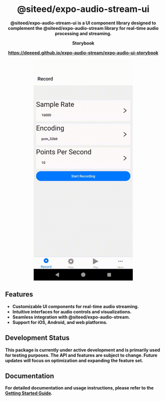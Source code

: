 <div align="center">
  <h1 align="center">
    @siteed/expo-audio-stream-ui
  </h1>
  <p>
  <strong>@siteed/expo-audio-stream-ui<strong> is a UI component library designed to complement the @siteed/expo-audio-stream library for real-time audio processing and streaming.
  </p>
  <div align="center">
    <b>Storybook</b>
    <p><a href="https://deeeed.github.io/expo-audio-stream/expo-audio-ui-storybook">https://deeeed.github.io/expo-audio-stream/expo-audio-ui-storybook</a></p>
  </div>
  <a href="https://deeeed.github.io/expo-audio-stream/playground/">
    <img src="../../docs/demo.gif" alt="Screenshot Playground">
  </a>
</div>

## Features

- Customizable UI components for real-time audio streaming.
- Intuitive interfaces for audio controls and visualizations.
- Seamless integration with @siteed/expo-audio-stream.
- Support for iOS, Android, and web platforms.

## Development Status

This package is currently under active development and is primarily used for testing purposes. The API and features are subject to change. Future updates will focus on optimization and expanding the feature set.

## Documentation

For detailed documentation and usage instructions, please refer to the [Getting Started Guide](https://deeeed.github.io/expo-audio-stream/docs/).
